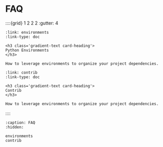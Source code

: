 # FAQ

::::{grid} 1 2 2 2
:gutter: 4

```{grid-item-card}
:link: environments
:link-type: doc

<h3 class='gradient-text card-heading'>
Python Environments
</h3>

How to leverage environments to organize your project dependencies.
```

```{grid-item-card}
:link: contrib
:link-type: doc

<h3 class='gradient-text card-heading'>
Contrib
</h3>

How to leverage environments to organize your project dependencies.
```

::::

```{toctree}
:caption: FAQ
:hidden:

environments
contrib

```
